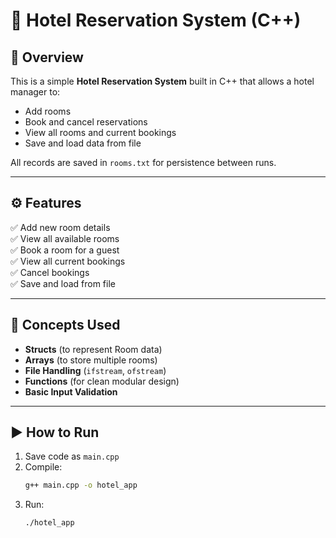 # 🏨 Hotel Reservation System (C++)

## 📖 Overview
This is a simple **Hotel Reservation System** built in C++ that allows a hotel manager to:
- Add rooms  
- Book and cancel reservations  
- View all rooms and current bookings  
- Save and load data from file  

All records are saved in `rooms.txt` for persistence between runs.

---

## ⚙️ Features
✅ Add new room details  
✅ View all available rooms  
✅ Book a room for a guest  
✅ View all current bookings  
✅ Cancel bookings  
✅ Save and load from file  

---

## 🧠 Concepts Used
- **Structs** (to represent Room data)
- **Arrays** (to store multiple rooms)
- **File Handling** (`ifstream`, `ofstream`)
- **Functions** (for clean modular design)
- **Basic Input Validation**

---

## ▶️ How to Run
1. Save code as `main.cpp`
2. Compile:
   ```bash
   g++ main.cpp -o hotel_app
3. Run:
   ```bash
   ./hotel_app